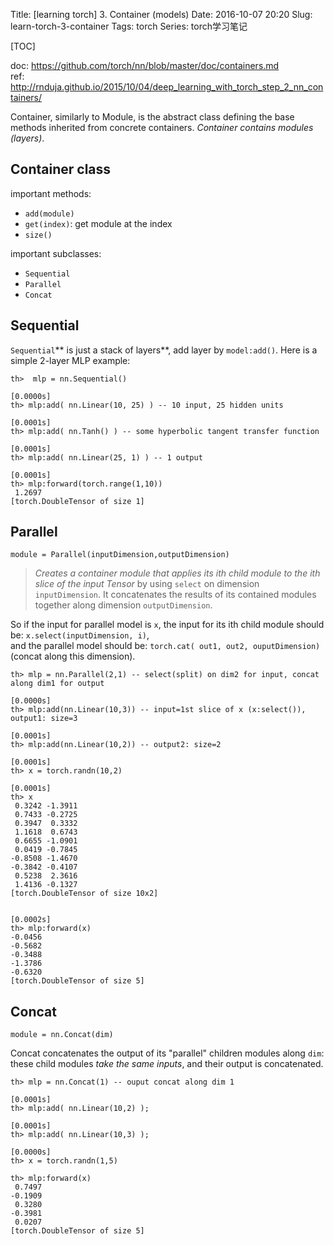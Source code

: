 Title: [learning torch] 3. Container (models) 
Date: 2016-10-07 20:20 
Slug:  learn-torch-3-container 
Tags: torch 
Series: torch学习笔记 
 
[TOC]
      
 
doc: <https://github.com/torch/nn/blob/master/doc/containers.md>     
ref: <http://rnduja.github.io/2015/10/04/deep_learning_with_torch_step_2_nn_containers/>   
  
Container, similarly to Module, is the abstract class defining the base methods inherited from concrete containers. *Container contains modules (layers)*.  
 
Container class 
--------------- 
 
important methods:  
 
 
* ``add(module)`` 
* ``get(index)``: get module at the index 
* ``size()`` 
 
 
important subclasses: 
 
 
* ``Sequential`` 
* ``Parallel`` 
* ``Concat`` 
 
 
Sequential 
---------- 
 
``Sequential``** is just a stack of layers**, add layer by ``model:add()``. Here is a simple 2-layer MLP example:  
 
	th>  mlp = nn.Sequential() 
	                                                                      [0.0000s]	 
	th> mlp:add( nn.Linear(10, 25) ) -- 10 input, 25 hidden units 
	                                                                      [0.0001s]	 
	th> mlp:add( nn.Tanh() ) -- some hyperbolic tangent transfer function 
	                                                                      [0.0001s]	 
	th> mlp:add( nn.Linear(25, 1) ) -- 1 output 
	                                                                      [0.0001s]	 
	th> mlp:forward(torch.range(1,10)) 
	 1.2697 
	[torch.DoubleTensor of size 1] 
 
 
Parallel 
-------- 
 
``module = Parallel(inputDimension,outputDimension)`` 
 
>*Creates a container module that applies its ith child module to the ith slice of the input Tensor* by using ``select`` on dimension ``inputDimension``. It concatenates the results of its contained modules together along dimension ``outputDimension``.  
 
So if the input for parallel model is ``x``,  the input for its ith child module should be: ``x.select(inputDimension, i)``,  
and the parallel model should be: ``torch.cat( out1, out2, ouputDimension)`` (concat along this dimension).  
 
 
	th> mlp = nn.Parallel(2,1) -- select(split) on dim2 for input, concat along dim1 for output 
	                                                                      [0.0000s]	 
	th> mlp:add(nn.Linear(10,3)) -- input=1st slice of x (x:select()), output1: size=3 
	                                                                      [0.0001s]	 
	th> mlp:add(nn.Linear(10,2)) -- output2: size=2 
	                                                                      [0.0001s]	 
	th> x = torch.randn(10,2)  
	                                                                      [0.0001s]	 
	th> x 
	 0.3242 -1.3911 
	 0.7433 -0.2725 
	 0.3947  0.3332 
	 1.1618  0.6743 
	 0.6655 -1.0901 
	 0.0419 -0.7845 
	-0.8508 -1.4670 
	-0.3842 -0.4107 
	 0.5238  2.3616 
	 1.4136 -0.1327 
	[torch.DoubleTensor of size 10x2] 
	 
	                                                                      [0.0002s]	 
	th> mlp:forward(x) 
	-0.0456 
	-0.5682 
	-0.3488 
	-1.3786 
	-0.6320 
	[torch.DoubleTensor of size 5] 
 
 
Concat 
------ 
 
``module = nn.Concat(dim)`` 
 
Concat concatenates the output of its "parallel" children modules along ``dim``: these child modules *take the same inputs*, and their output is concatenated. 
 
	th> mlp = nn.Concat(1) -- ouput concat along dim 1 
	                                                                      [0.0001s]	 
	th> mlp:add( nn.Linear(10,2) ); 
	                                                                      [0.0001s]	 
	th> mlp:add( nn.Linear(10,3) ); 
	                                                                      [0.0000s]	 
	th> x = torch.randn(1,5) 
	 
	th> mlp:forward(x) 
	 0.7497 
	-0.1909 
	 0.3280 
	-0.3981 
	 0.0207 
	[torch.DoubleTensor of size 5] 
 
 
 
 
